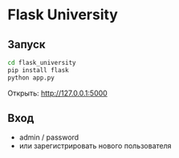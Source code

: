 # Flask University

## Запуск

```bash
cd flask_university
pip install flask
python app.py
```

Открыть: http://127.0.0.1:5000

## Вход

- admin / password
- или зарегистрировать нового пользователя